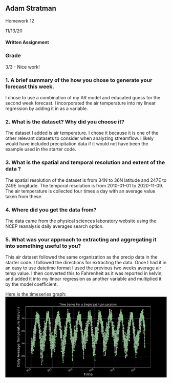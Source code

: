 
## Adam Stratman
Homework 12

11/13/20

#### Written Assignment

### Grade
3/3 - Nice work!


### 1. A brief summary of the how you chose to generate your forecast this week.

I chose to use a combination of my AR model and educated guess for the second week forecast. I incorporated the air temperature into my linear regression by adding it in as a variable.

### 2. What is the dataset? Why did you choose it?

The dataset I added is air temperature. I chose it because it is one of the other relevant datasets to consider when analyzing streamflow. I likely would have included precipitation data if it would not have been the example used in the starter code.

### 3. What is the spatial and temporal resolution and extent of the data ?

The spatial resolution of the dataset is from 34N to 36N latitude and 247E to 249E longitude. The temporal resolution is from 2010-01-01 to 2020-11-09. The air temperature is collected four times a day with an average value taken from these.

### 4. Where did you get the data from?

The data came from the physical sciences laboratory website using the NCEP reanalysis daily averages search option.

### 5. What was your approach to extracting and aggregating it into something useful to you?

This air dataset followed the same organization as the precip data in the starter code. I followed the directions for extracting the data. Once I had it in an easy to use datetime format I used the previous two weeks average air temp value. I then converted this to Fahrenheit as it was reported in kelvin, and added it into my linear regression as another variable and multiplied it by the model coefficient.


Here is the timeseries graph:
![](air_timeseries.png)
